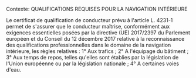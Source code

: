 Contexte: QUALIFICATIONS REQUISES POUR LA NAVIGATION INTÉRIEURE

Le certificat de qualification de conducteur prévu à l'article L. 4231-1 permet de s'assurer que le conducteur maîtrise, conformément aux exigences essentielles posées par la directive (UE) 2017/2397 du Parlement européen et du Conseil du 12 décembre 2017 relative à la reconnaissance des qualifications professionnelles dans le domaine de la navigation intérieure, les règles relatives : 1° Aux trafics ; 2° A l'équipage du bâtiment ; 3° Aux temps de repos, telles qu'elles sont établies par la législation de l'Union européenne ou par la législation nationale ; 4° A certaines voies d'eau.